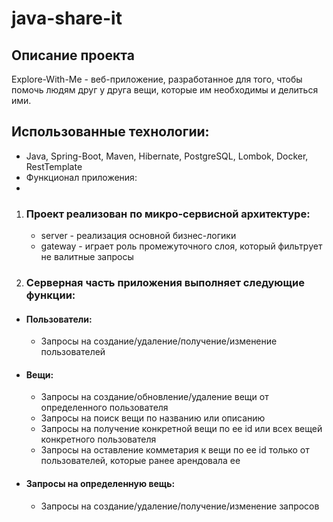 # java-share-it

Описание проекта
-
Explore-With-Me - веб-приложение, разработанное для того, чтобы помочь людям друг у друга вещи, которые им необходимы и делиться ими.

Использованные технологии:
-

- Java, Spring-Boot, Maven, Hibernate, PostgreSQL, Lombok, Docker, RestTemplate
- Функционал приложения:
-

1.  ### Проект реализован по микро-сервисной архитектуре:
    * server - реализация основной бизнес-логики
    * gateway - играет роль промежуточного слоя, который фильтрует не валитные запросы

2.  ### Серверная часть приложения выполняет следующие функции:

* #### Пользователи:
    * Запросы на создание/удаление/получение/изменение пользователей
* #### Вещи:
    * Запросы на создание/обновление/удаление вещи от определенного пользователя
    * Запросы на поиск вещи по названию или описанию
    * Запросы на получение конкретной вещи по ее id или всех вещей конкретного пользователя 
    * Запросы на оставление комметария к вещи по ее id только от пользователей, которые ранее арендовала ее
* #### Запросы на определенную вещь:
    * Запросы на создание/удаление/получение/изменение запросов
